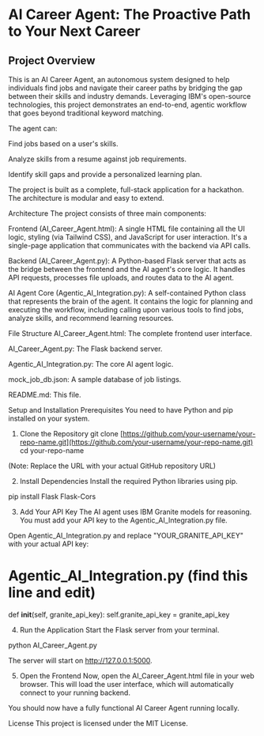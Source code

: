 # AI Career Agent: The Proactive Path to Your Next Career

## Project Overview
This is an AI Career Agent, an autonomous system designed to help individuals find jobs and navigate their career paths by bridging the gap between their skills and industry demands. Leveraging IBM's open-source technologies, this project demonstrates an end-to-end, agentic workflow that goes beyond traditional keyword matching.

The agent can:

Find jobs based on a user's skills.

Analyze skills from a resume against job requirements.

Identify skill gaps and provide a personalized learning plan.

The project is built as a complete, full-stack application for a hackathon. The architecture is modular and easy to extend.

Architecture
The project consists of three main components:

Frontend (AI_Career_Agent.html): A single HTML file containing all the UI logic, styling (via Tailwind CSS), and JavaScript for user interaction. It's a single-page application that communicates with the backend via API calls.

Backend (AI_Career_Agent.py): A Python-based Flask server that acts as the bridge between the frontend and the AI agent's core logic. It handles API requests, processes file uploads, and routes data to the AI agent.

AI Agent Core (Agentic_AI_Integration.py): A self-contained Python class that represents the brain of the agent. It contains the logic for planning and executing the workflow, including calling upon various tools to find jobs, analyze skills, and recommend learning resources.

File Structure
AI_Career_Agent.html: The complete frontend user interface.

AI_Career_Agent.py: The Flask backend server.

Agentic_AI_Integration.py: The core AI agent logic.

mock_job_db.json: A sample database of job listings.

README.md: This file.

Setup and Installation
Prerequisites
You need to have Python and pip installed on your system.

1. Clone the Repository
git clone [https://github.com/your-username/your-repo-name.git](https://github.com/your-username/your-repo-name.git)
cd your-repo-name


(Note: Replace the URL with your actual GitHub repository URL)

2. Install Dependencies
Install the required Python libraries using pip.

pip install Flask Flask-Cors


3. Add Your API Key
The AI agent uses IBM Granite models for reasoning. You must add your API key to the Agentic_AI_Integration.py file.

Open Agentic_AI_Integration.py and replace "YOUR_GRANITE_API_KEY" with your actual API key:

# Agentic_AI_Integration.py (find this line and edit)
def __init__(self, granite_api_key):
    self.granite_api_key = granite_api_key


4. Run the Application
Start the Flask server from your terminal.

python AI_Career_Agent.py


The server will start on http://127.0.0.1:5000.

5. Open the Frontend
Now, open the AI_Career_Agent.html file in your web browser. This will load the user interface, which will automatically connect to your running backend.

You should now have a fully functional AI Career Agent running locally.

License
This project is licensed under the MIT License.
